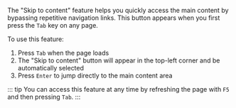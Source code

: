 The "Skip to content" feature helps you quickly access the main content by bypassing repetitive navigation links. This button appears when you first press the `Tab` key on any page.

To use this feature:
1. Press `Tab` when the page loads
2. The "Skip to content" button will appear in the top-left corner and be automatically selected
3. Press `Enter` to jump directly to the main content area

::: tip
You can access this feature at any time by refreshing the page with `F5` and then pressing `Tab`.
:::